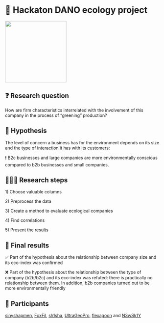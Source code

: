 <h1 align="left">🌱 Hackaton DANO ecology project</h1>
<a href="https://dano.hse.ru/hackathon_nes_2024">
    <img src="https://github.com/chftm/.github/assets/83007290/a2b374e1-e5b5-4d9b-bd15-9837f50203de" width="200px">
</a>

<h2 align="left">❓ Research question</h2>
<p align="left">How are firm characteristics interrelated with the involvement of this company in the process of “greening” production?</p>

<h2 align="left">💭 Hypothesis</h2>
<p align="left">The level of concern a business has for the environment depends on its size and the type of interaction it has with its customers:</p>
<p align="left">❗️ B2c businesses and large companies are more environmentally conscious compared to b2b businesses and small companies.</p> 

<h2 align="left">🧑🏻‍🔬 Research steps</h2>
<p align="left">1) Choose valuable columns</p> 
<p align="left">2) Preprocess the data</p>
<p align="left">3) Create a method to evaluate ecological companies</p> 
<p align="left">4) Find correlations</p> 
<p align="left">5) Present the results</p> 

<h2 align="left">🏁 Final results</h2>
<p align="left">✅ Part of the hypothesis about the relationship between company size and its eco-index was confirmed</p> 

<p align="left">❌ Part of the hypothesis about the relationship between the type of company (b2b/b2c) and its eco-index was refuted: there is practically no relationship between them. In addition, b2b companies turned out to be more environmentally friendly</p> 

<h2 align="left">👥 Participants</h2>
<p align="left">
    <a href="https://github.com/sinyshapmen">sinyshapmen</a>, 
    <a href="https://github.com/FoxFil">FoxFil</a>, 
    <a href="https://github.com/onl1yw">sh1sha</a>, 
    <a href="https://github.com/Ultrageopro1966">UltraGeoPro</a>, 
    <a href="https://github.com/flexagoon">flexagoon</a> and
    <a href="https://github.com/N3wSk1Y">N3wSk1Y</a>
</p>
